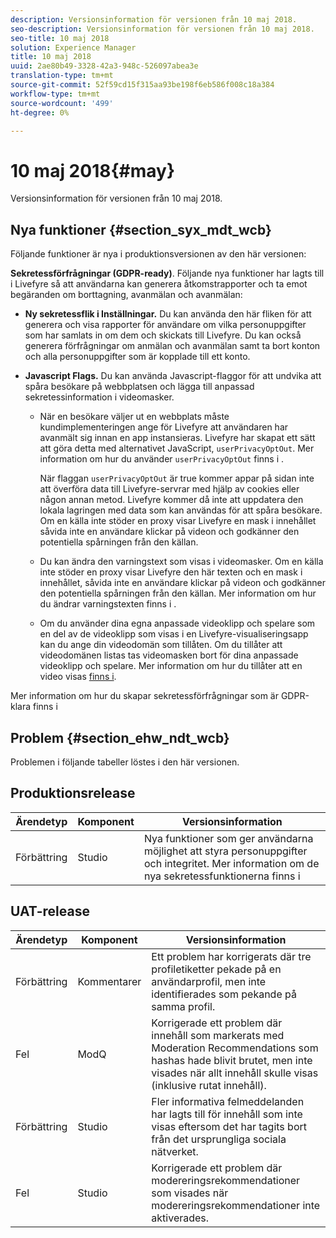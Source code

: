 ```yaml
---
description: Versionsinformation för versionen från 10 maj 2018.
seo-description: Versionsinformation för versionen från 10 maj 2018.
seo-title: 10 maj 2018
solution: Experience Manager
title: 10 maj 2018
uuid: 2ae80b49-3328-42a3-948c-526097abea3e
translation-type: tm+mt
source-git-commit: 52f59cd15f315aa93be198f6eb586f008c18a384
workflow-type: tm+mt
source-wordcount: '499'
ht-degree: 0%

---
```



# 10 maj 2018{#may}

Versionsinformation för versionen från 10 maj 2018.

## Nya funktioner {#section_syx_mdt_wcb}

Följande funktioner är nya i produktionsversionen av den här versionen:

**Sekretessförfrågningar (GDPR-ready)**. Följande nya funktioner har lagts till i Livefyre så att användarna kan generera åtkomstrapporter och ta emot begäranden om borttagning, avanmälan och avanmälan:

* **Ny sekretessflik i Inställningar.** Du kan använda den här fliken för att generera och visa rapporter för användare om vilka personuppgifter som har samlats in om dem och skickats till Livefyre. Du kan också generera förfrågningar om anmälan och avanmälan samt ta bort konton och alla personuppgifter som är kopplade till ett konto.
* **Javascript Flags.** Du kan använda Javascript-flaggor för att undvika att spåra besökare på webbplatsen och lägga till anpassad sekretessinformation i videomasker.

   * När en besökare väljer ut en webbplats måste kundimplementeringen ange för Livefyre att användaren har avanmält sig innan en app instansieras. Livefyre har skapat ett sätt att göra detta med alternativet JavaScript, `userPrivacyOptOut`. Mer information om hur du använder `userPrivacyOptOut` finns i [](/help/using/c-settings-other/c-gdpr-compliance/c-gdpr-compliance.md#section_nmz_q3n_3db).

      När flaggan `userPrivacyOptOut` är true kommer appar på sidan inte att överföra data till Livefyre-servrar med hjälp av cookies eller någon annan metod. Livefyre kommer då inte att uppdatera den lokala lagringen med data som kan användas för att spåra besökare. Om en källa inte stöder en proxy visar Livefyre en mask i innehållet såvida inte en användare klickar på videon och godkänner den potentiella spårningen från den källan.

   * Du kan ändra den varningstext som visas i videomasker. Om en källa inte stöder en proxy visar Livefyre den här texten och en mask i innehållet, såvida inte en användare klickar på videon och godkänner den potentiella spårningen från den källan. Mer information om hur du ändrar varningstexten finns i [](/help/using/c-settings-other/c-gdpr-compliance/c-gdpr-compliance.md#section_pb5_mnp_ldb).
   * Om du använder dina egna anpassade videoklipp och spelare som en del av de videoklipp som visas i en Livefyre-visualiseringsapp kan du ange din videodomän som tillåten. Om du tillåter att videodomänen listas tas videomasken bort för dina anpassade videoklipp och spelare. Mer information om hur du tillåter att en video visas [finns i](/help/using/c-settings-other/c-gdpr-compliance/c-gdpr-compliance.md#section_bzp_pnp_ldb).

Mer information om hur du skapar sekretessförfrågningar som är GDPR-klara finns i [](/help/using/c-settings-other/c-gdpr-compliance/c-gdpr-compliance.md#concept_q1l_r5s_rcb)

## Problem {#section_ehw_ndt_wcb}

Problemen i följande tabeller löstes i den här versionen.

## Produktionsrelease

| **Ärendetyp** | **Komponent** | **Versionsinformation** |
|---|---|---|
| Förbättring | Studio | Nya funktioner som ger användarna möjlighet att styra personuppgifter och integritet. Mer information om de nya sekretessfunktionerna finns i [](#c_rn/section_syx_mdt_wcb) |

## UAT-release

| **Ärendetyp** | **Komponent** | **Versionsinformation** |
|---|---|---|
| Förbättring | Kommentarer | Ett problem har korrigerats där tre profiletiketter pekade på en användarprofil, men inte identifierades som pekande på samma profil. |
| Fel | ModQ | Korrigerade ett problem där innehåll som markerats med Moderation Recommendations som hashas hade blivit brutet, men inte visades när allt innehåll skulle visas (inklusive rutat innehåll). |
| Förbättring | Studio | Fler informativa felmeddelanden har lagts till för innehåll som inte visas eftersom det har tagits bort från det ursprungliga sociala nätverket. |
| Fel | Studio | Korrigerade ett problem där modereringsrekommendationer som visades när modereringsrekommendationer inte aktiverades. |

